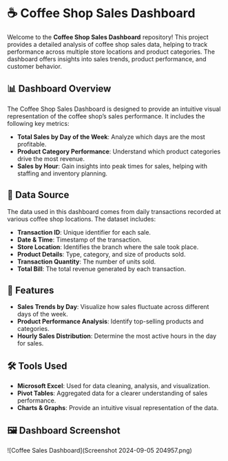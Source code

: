 # ☕ Coffee Shop Sales Dashboard

Welcome to the **Coffee Shop Sales Dashboard** repository! This project provides a detailed analysis of coffee shop sales data, helping to track performance across multiple store locations and product categories. The dashboard offers insights into sales trends, product performance, and customer behavior.

## 📊 Dashboard Overview

The Coffee Shop Sales Dashboard is designed to provide an intuitive visual representation of the coffee shop’s sales performance. It includes the following key metrics:

- **Total Sales by Day of the Week**: Analyze which days are the most profitable.
- **Product Category Performance**: Understand which product categories drive the most revenue.
- **Sales by Hour**: Gain insights into peak times for sales, helping with staffing and inventory planning.

## 📁 Data Source

The data used in this dashboard comes from daily transactions recorded at various coffee shop locations. The dataset includes:

- **Transaction ID**: Unique identifier for each sale.
- **Date & Time**: Timestamp of the transaction.
- **Store Location**: Identifies the branch where the sale took place.
- **Product Details**: Type, category, and size of products sold.
- **Transaction Quantity**: The number of units sold.
- **Total Bill**: The total revenue generated by each transaction.

## 🚀 Features

- **Sales Trends by Day**: Visualize how sales fluctuate across different days of the week.
- **Product Performance Analysis**: Identify top-selling products and categories.
- **Hourly Sales Distribution**: Determine the most active hours in the day for sales.

## 🛠️ Tools Used

- **Microsoft Excel**: Used for data cleaning, analysis, and visualization.
- **Pivot Tables**: Aggregated data for a clearer understanding of sales performance.
- **Charts & Graphs**: Provide an intuitive visual representation of the data.

## 🖼️ Dashboard Screenshot

![Coffee Sales Dashboard](Screenshot 2024-09-05 204957.png)

